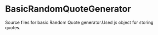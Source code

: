 # BasicRandomQuoteGenerator
Source files for basic Random Quote generator.Used js object for storing quotes.
